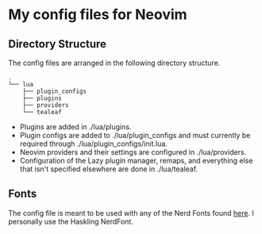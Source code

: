 # My config files for Neovim

## Directory Structure

The config files are arranged in the following directory structure.

```
.
└── lua
    ├── plugin_configs
    ├── plugins
    ├── providers
    └── tealeaf
```
- Plugins are added in ./lua/plugins.
- Plugin configs are added to ./lua/plugin_configs and must currently be required through ./lua/plugin_configs/init.lua.
- Neovim providers and their settings are configured in ./lua/providers.
- Configuration of the Lazy plugin manager, remaps, and everything else that isn't specified elsewhere are done in ./lua/tealeaf.

## Fonts

The config file is meant to be used with any of the Nerd Fonts found [here](https://www.nerdfonts.com/font-downloads).
I personally use the Haskling NerdFont.
